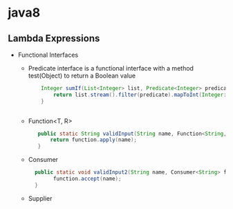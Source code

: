 # java8

## Lambda Expressions

 - Functional Interfaces
 
   - Predicate <T> interface is a functional interface with a method test(Object) to return a Boolean value
    
     ``` java
         Integer sumIf(List<Integer> list, Predicate<Integer> predicate) {
		     return list.stream().filter(predicate).mapToInt(Integer::intValue).sum();
	     }
        
   - Function<T, R> 
   
     ``` java
        public static String validInput(String name, Function<String, String> function) {
		    return function.apply(name);
	    }
   
   - Consumer<T>
    
        ``` java
          public static void validInput2(String name, Consumer<String> function) {
		        function.accept(name);
	      }
    
   - Supplier<T>
